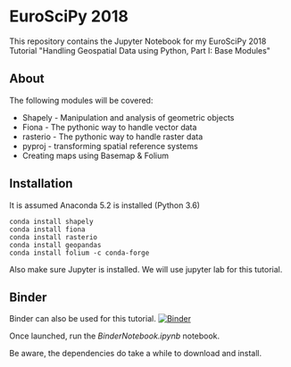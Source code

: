 # EuroSciPy 2018

This repository contains the Jupyter Notebook for my EuroSciPy 2018 Tutorial "Handling Geospatial Data using Python, Part I: Base Modules"

## About

The following modules will be covered:

* Shapely - Manipulation and analysis of geometric objects
* Fiona - The pythonic way to handle vector data
* rasterio - The pythonic way to handle raster data
* pyproj - transforming spatial reference systems
* Creating maps using Basemap & Folium

## Installation

It is assumed Anaconda 5.2 is installed (Python 3.6)

    conda install shapely
    conda install fiona
    conda install rasterio
    conda install geopandas
    conda install folium -c conda-forge


Also make sure Jupyter is installed. We will use jupyter lab for this tutorial.


## Binder

Binder can also be used for this tutorial. [![Binder](https://mybinder.org/badge.svg)](https://mybinder.org/v2/gh/CharcoalStyles/EuroSciPy2018/master)

Once launched, run the _BinderNotebook.ipynb_ notebook.

Be aware, the dependencies do take a while to download and install.

